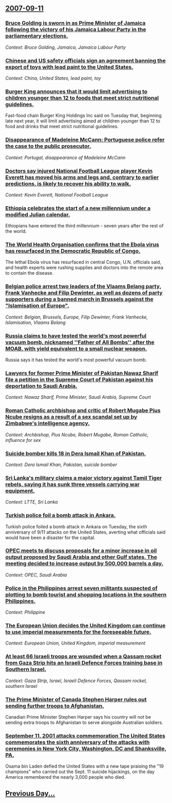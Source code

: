## [2007-09-11](/news/2007/09/11/index.md)

### [ Bruce Golding is sworn in as Prime Minister of Jamaica following the victory of his Jamaica Labour Party in the parliamentary elections. ](/news/2007/09/11/bruce-golding-is-sworn-in-as-prime-minister-of-jamaica-following-the-victory-of-his-jamaica-labour-party-in-the-parliamentary-elections.md)
_Context: Bruce Golding, Jamaica, Jamaica Labour Party_

### [ Chinese and US safety officials sign an agreement banning the export of toys with lead paint to the United States. ](/news/2007/09/11/chinese-and-us-safety-officials-sign-an-agreement-banning-the-export-of-toys-with-lead-paint-to-the-united-states.md)
_Context: China, United States, lead paint, toy_

### [ Burger King announces that it would limit advertising to children younger than 12 to foods that meet strict nutritional guidelines. ](/news/2007/09/11/burger-king-announces-that-it-would-limit-advertising-to-children-younger-than-12-to-foods-that-meet-strict-nutritional-guidelines.md)
Fast-food chain Burger King Holdings Inc said on Tuesday that, beginning late next year, it will limit advertising aimed at children younger than 12 to food and drinks that meet strict nutritional guidelines.

### [ Disappearance of Madeleine McCann: Portuguese police refer the case to the public prosecutor. ](/news/2007/09/11/disappearance-of-madeleine-mccann-portuguese-police-refer-the-case-to-the-public-prosecutor.md)
_Context: Portugal, disappearance of Madeleine McCann_

### [ Doctors say injured National Football League player Kevin Everett has moved his arms and legs and, contrary to earlier predictions, is likely to recover his ability to walk. ](/news/2007/09/11/doctors-say-injured-national-football-league-player-kevin-everett-has-moved-his-arms-and-legs-and-contrary-to-earlier-predictions-is-like.md)
_Context: Kevin Everett, National Football League_

### [ Ethiopia celebrates the start of a new millennium under a modified Julian calendar. ](/news/2007/09/11/ethiopia-celebrates-the-start-of-a-new-millennium-under-a-modified-julian-calendar.md)
Ethiopians have entered the third millennium - seven years after the rest of the world.

### [ The World Health Organisation confirms that the Ebola virus has resurfaced in the Democratic Republic of Congo. ](/news/2007/09/11/the-world-health-organisation-confirms-that-the-ebola-virus-has-resurfaced-in-the-democratic-republic-of-congo.md)
The lethal Ebola virus has resurfaced in central Congo, U.N. officials said, and health experts were rushing supplies and doctors into the remote area to contain the disease.

### [ Belgian police arrest two leaders of the Vlaams Belang party, Frank Vanhecke and Filip Dewinter, as well as dozens of party supporters during a banned march in Brussels against the "Islamisation of Europe". ](/news/2007/09/11/belgian-police-arrest-two-leaders-of-the-vlaams-belang-party-frank-vanhecke-and-filip-dewinter-as-well-as-dozens-of-party-supporters-duri.md)
_Context: Belgian, Brussels, Europe, Filip Dewinter, Frank Vanhecke, Islamisation, Vlaams Belang_

### [ Russia claims to have tested the world's most powerful vacuum bomb, nicknamed ''Father of All Bombs'' after the MOAB, with yield equivalent to a small nuclear weapon. ](/news/2007/09/11/russia-claims-to-have-tested-the-world-s-most-powerful-vacuum-bomb-nicknamed-father-of-all-bombs-after-the-moab-with-yield-equivalent.md)
Russia says it has tested the world&#039;s most powerful vacuum bomb.

### [ Lawyers for former Prime Minister of Pakistan Nawaz Sharif file a petition in the Supreme Court of Pakistan against his deportation to Saudi Arabia. ](/news/2007/09/11/lawyers-for-former-prime-minister-of-pakistan-nawaz-sharif-file-a-petition-in-the-supreme-court-of-pakistan-against-his-deportation-to-saud.md)
_Context: Nawaz Sharif, Prime Minister, Saudi Arabia, Supreme Court_

### [ Roman Catholic archbishop and critic of Robert Mugabe Pius Ncube resigns as a result of a sex scandal set up by Zimbabwe's intelligence agency. ](/news/2007/09/11/roman-catholic-archbishop-and-critic-of-robert-mugabe-pius-ncube-resigns-as-a-result-of-a-sex-scandal-set-up-by-zimbabwe-s-intelligence-age.md)
_Context: Archbishop, Pius Ncube, Robert Mugabe, Roman Catholic, influence for sex_

### [ Suicide bomber kills 18 in Dera Ismail Khan of Pakistan. ](/news/2007/09/11/suicide-bomber-kills-18-in-dera-ismail-khan-of-pakistan.md)
_Context: Dera Ismail Khan, Pakistan, suicide bomber_

### [ Sri Lanka's military claims a major victory against Tamil Tiger rebels, saying it has sunk three vessels carrying war equipment. ](/news/2007/09/11/sri-lanka-s-military-claims-a-major-victory-against-tamil-tiger-rebels-saying-it-has-sunk-three-vessels-carrying-war-equipment.md)
_Context: LTTE, Sri Lanka_

### [ Turkish police foil a bomb attack in Ankara. ](/news/2007/09/11/turkish-police-foil-a-bomb-attack-in-ankara.md)
Turkish police foiled a bomb attack in Ankara on Tuesday, the sixth anniversary of 9/11 attacks on the United States, averting what officials said would have been a disaster for the capital.

### [ OPEC meets to discuss proposals for a minor increase in oil output proposed by Saudi Arabia and other Gulf states. The meeting decided to increase output by 500,000 barrels a day.](/news/2007/09/11/opec-meets-to-discuss-proposals-for-a-minor-increase-in-oil-output-proposed-by-saudi-arabia-and-other-gulf-states-the-meeting-decided-to-i.md)
_Context: OPEC, Saudi Arabia_

### [ Police in the Philippines arrest seven militants suspected of plotting to bomb tourist and shopping locations in the southern Philippines. ](/news/2007/09/11/police-in-the-philippines-arrest-seven-militants-suspected-of-plotting-to-bomb-tourist-and-shopping-locations-in-the-southern-philippines.md)
_Context: Philippine_

### [ The European Union decides the United Kingdom can continue to use imperial measurements for the foreseeable future. ](/news/2007/09/11/the-european-union-decides-the-united-kingdom-can-continue-to-use-imperial-measurements-for-the-foreseeable-future.md)
_Context: European Union, United Kingdom, imperial measurement_

### [ At least 66 Israeli troops are wounded when a Qassam rocket from Gaza Strip hits an Israeli Defence Forces training base in Southern Israel. ](/news/2007/09/11/at-least-66-israeli-troops-are-wounded-when-a-qassam-rocket-from-gaza-strip-hits-an-israeli-defence-forces-training-base-in-southern-israel.md)
_Context: Gaza Strip, Israel, Israeli Defence Forces, Qassam rocket, southern Israel_

### [ The Prime Minister of Canada Stephen Harper rules out sending further troops to Afghanistan. ](/news/2007/09/11/the-prime-minister-of-canada-stephen-harper-rules-out-sending-further-troops-to-afghanistan.md)
Canadian Prime Minister Stephen Harper says his country will not be sending extra troops to Afghanistan to serve alongside Australian soldiers.

### [ September 11, 2001 attacks commemoration The United States commemorates the sixth anniversary of the attacks with ceremonies in New York City, Washington, DC and Shanksville, PA. ](/news/2007/09/11/september-11-2001-attacks-commemorationp-the-united-states-commemorates-the-sixth-anniversary-of-the-attacks-with-ceremonies-in-new-york-c.md)
Osama bin Laden defied the United States with a new tape praising the &quot;19 champions&quot; who carried out the Sept. 11 suicide hijackings, on the day America remembered the nearly 3,000 people who died.

## [Previous Day...](/news/2007/09/10/index.md)

